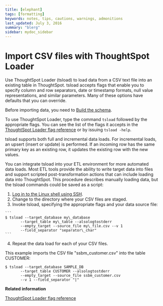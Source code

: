 ```yaml
---
title: [elephant]
tags: [formatting]
keywords: notes, tips, cautions, warnings, admonitions
last_updated: July 3, 2016
summary: "blerg"
sidebar: mydoc_sidebar
---
```

# Import CSV files with ThoughtSpot Loader

Use ThoughtSpot Loader \(tsload\) to load data from a CSV text file into an existing table in ThoughtSpot. tsload accepts flags that enable you to specify column and row separators, date or timestamp formats, null value representations, and similar parameters. Many of these options have defaults that you can override.

Before importing data, you need to [Build the schema](create_schema.html#).

To use ThoughtSpot Loader, type the command `tsload` followed by the appropriate flags. You can see the list of the flags it accepts in the [ThoughtSpot Loader flag reference](../reference/data_importer_ref.html#) or by issuing `tsload -help`.

tsload supports both full and incremental data loads. For incremental loads, an upsert \(insert or update\) is performed. If an incoming row has the same primary key as an existing row, it updates the existing row with the new values.

You can integrate tsload into your ETL environment for more automated data loads. Most ETL tools provide the ability to write target data into files and support scripted post-transformation actions that can include loading data into ThoughtSpot. This procedure describes manually loading data, but the tsload commands could be saved as a script:

1.   [Log in to the Linux shell using SSH](../setup/login_console.html#). 
2.   Change to the directory where your CSV files are staged. 
3.   Invoke tsload, specifying the appropriate flags and your data source file: 

    ```
    $ tsload --target_database my\_database 
           --target_table my\_table --alsologtostderr 
           --empty_target --source_file my\_file.csv --v 1 
           --field_separator "separator\_char"
    ```

4.   Repeat the data load for each of your CSV files. 

This example imports the CSV file "ssbm\_customer.csv" into the table CUSTOMER:

```
$ tsload --target_database SAMPLE_DB 
       --target_table CUSTOMER --alsologtostderr
       --empty_target --source_file ssbm_customer.csv 
       --v 1 --field_separator "|"
```

**Related information**  


[ThoughtSpot Loader flag reference](../reference/data_importer_ref.html#)

